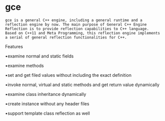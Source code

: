 # gce
    gce is a general C++ engine, including a general runtime and a reflection engine by now. The main purpose of General C++ Engine Reflection is to provide reflection capabilities to C++ language. Based on C++11 and Meta Programming, this reflection engine implements a serial of general reflection functionalities for C++.

Features

•examine normal and static fields

•examine methods

•set and get filed values without including the exact definition

•invoke normal, virtual and static methods and get return value dynamically

•examine class inheritance dynamically

•create instance without any header files

•support template class reflection as well
